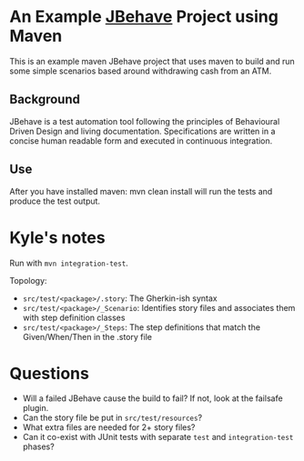 # An Example  [JBehave](http://jbehave.org/) Project using Maven
This is an example maven JBehave project that uses maven to build and run some simple scenarios based around withdrawing cash from an ATM.

## Background

JBehave is a test automation tool following the principles of Behavioural Driven Design and living documentation. Specifications are written in a concise human readable form and executed in continuous integration. 

## Use

After you have installed maven: mvn clean install will run the tests and produce the test output.


# Kyle's notes

Run with `mvn integration-test`.

Topology:

- `src/test/<package>/.story`: The Gherkin-ish syntax
- `src/test/<package>/_Scenario`: Identifies story files and associates them with step definition classes
- `src/test/<package>/_Steps`: The step definitions that match the Given/When/Then in the .story file

# Questions

- Will a failed JBehave cause the build to fail?  If not, look at the failsafe plugin.
- Can the story file be put in `src/test/resources`?
- What extra files are needed for 2+ story files?
- Can it co-exist with JUnit tests with separate `test` and `integration-test` phases?
